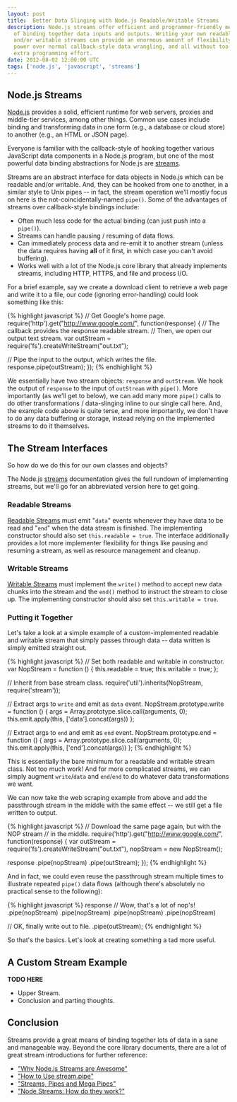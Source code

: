 ```yaml
---
layout: post
title:  Better Data Slinging with Node.js Readable/Writable Streams
description: Node.js streams offer efficient and programmer-friendly means
  of binding together data inputs and outputs. Writing your own readable
  and/or writable streams can provide an enormous amount of flexibility and
  power over normal callback-style data wrangling, and all without too much
  extra programming effort.
date: 2012-08-02 12:00:00 UTC
tags: ['node.js', 'javascript', 'streams']
---
```


## Node.js Streams

[Node.js][nodejs] provides a solid, efficient runtime for web servers,
proxies and middle-tier services, among other things. Common use cases include
binding and transforming data in one form (e.g., a database or cloud store) to
another (e.g., an HTML or JSON page).

Everyone is familiar with the callback-style of hooking together various
JavaScript data components in a Node.js program, but one of the most powerful
data binding abstractions for Node.js are [streams][streams].

Streams are an abstract interface for data objects in Node.js which can be
readable and/or writable. And, they can be hooked from one to another, in
a similar style to Unix pipes -- in fact, the stream operation we'll mostly
focus on here is the not-coincidentally-named `pipe()`. Some of the advantages
of streams over callback-style bindings include:

* Often much less code for the actual binding (can just push into a `pipe()`).
* Streams can handle pausing / resuming of data flows.
* Can immediately process data and re-emit it to another stream (unless the
  data requires having **all** of it first, in which case you can't avoid
  buffering).
* Works well with a lot of the Node.js core library that already implements
  streams, including HTTP, HTTPS, and file and process I/O.

For a brief example, say we create a download client to retrieve
a web page and write it to a file, our code (ignoring error-handling) could
look something like this:

{% highlight javascript %}
// Get Google's home page.
require('http').get("http://www.google.com/", function(response) {
  // The callback provides the response readable stream.
  // Then, we open our output text stream.
  var outStream = require('fs').createWriteStream("out.txt");

  // Pipe the input to the output, which writes the file.
  response.pipe(outStream);
});
{% endhighlight %}

We essentially have two stream objects: `response` and `outStream`. We hook
the output of `response` to the input of `outStream` with `pipe()`. More
importantly (as we'll get to below), we can add many more `pipe()` calls to
do other transformations / data-slinging inline to our single call here.
And, the example code above is quite terse, and more importantly, we don't
have to do any data buffering or storage, instead relying on the implemented
streams to do it themselves.

## The Stream Interfaces

So how do we do this for our own classes and objects?

<!-- more start -->

The Node.js [streams][streams] documentation gives the full rundown of
implementing streams, but we'll go for an abbreviated version here to get
going.

### Readable Streams

[Readable Streams][read_stream] must emit "`data`" events whenever they have
data to be read and "`end`" when the data stream is finished. The implementing
constructor should also set `this.readable = true`. The interface
additionally provides a lot more implementer flexibility for things like
pausing and resuming a stream, as well as resource management and cleanup.

### Writable Streams

[Writable Streams][write_stream] must implement the `write()` method to
accept new data chunks into the stream and the `end()` method to instruct the
stream to close up. The implementing constructor should also set
`this.writable = true`.

### Putting it Together

Let's take a look at a simple example of a custom-implemented readable and
writable stream that simply passes through data -- data written is simply
emitted straight out.

{% highlight javascript %}
// Set both readable and writable in constructor.
var NopStream = function () {
  this.readable = true;
  this.writable = true;
};

// Inherit from base stream class.
require('util').inherits(NopStream, require('stream'));

// Extract args to `write` and emit as `data` event.
NopStream.prototype.write = function () {
  args = Array.prototype.slice.call(arguments, 0);
  this.emit.apply(this, ['data'].concat(args))
};

// Extract args to `end` and emit as `end` event.
NopStream.prototype.end = function () {
  args = Array.prototype.slice.call(arguments, 0);
  this.emit.apply(this, ['end'].concat(args))
};
{% endhighlight %}

This is essentially the bare minimum for a readable and writable stream class.
Not too much work! And for more complicated streams, we can simply augment
`write`/`data` and `end`/`end` to do whatever data transformations we want.

We can now take the web scraping example from above and add the passthrough
stream in the middle with the same effect -- we still get a file written to
output.

{% highlight javascript %}
// Download the same page again, but with the NOP stream
// in the middle.
require('http').get("http://www.google.com/", function(response) {
  var outStream = require('fs').createWriteStream("out.txt"),
    nopStream = new NopStream();

  response
    .pipe(nopStream)
    .pipe(outStream);
});
{% endhighlight %}

And in fact, we could even reuse the passthrough stream multiple times to
illustrate repeated `pipe()` data flows (although there's absolutely no
practical sense to the following):

{% highlight javascript %}
response
  // Wow, that's a lot of nop's!
  .pipe(nopStream)
  .pipe(nopStream)
  .pipe(nopStream)
  .pipe(nopStream)

  // OK, finally write out to file.
  .pipe(outStream);
{% endhighlight %}

So that's the basics. Let's look at creating something a tad more useful.

## A Custom Stream Example

**TODO HERE**

- Upper Stream.
- Conclusion and parting thoughts.


## Conclusion

Streams provide a great means of binding together lots of data in a sane and
manageable way. Beyond the core library documents, there are a lot of great
stream introductions for further reference:

- ["Why Node.js Streams are Awesome"][art_awesome]
- ["How to Use stream.pipe"][art_howto]
- ["Streams, Pipes and Mega Pipes"][art_mega]
- ["Node Streams: How do they work?"][art_how]

[streams]: http://nodejs.org/api/stream.html
[nodejs]: http://nodejs.org
[art_awesome]:http://blog.dump.ly/post/19819897856/why-node-js-streams-are-awesome
[art_howto]:http://docs.jit.su/articles/advanced/streams/how-to-use-stream-pipe
[art_mega]:http://felixge.s3.amazonaws.com/11/nodejs-streams.pdf
[art_how]:http://maxogden.com/node-streams
[read_stream]: http://nodejs.org/api/stream.html#stream_readable_stream
[write_stream]: http://nodejs.org/api/stream.html#stream_writable_stream

<!-- more end -->
